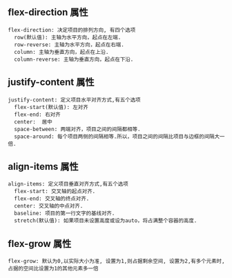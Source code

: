<!-- 主属性 -->
## flex-direction 属性
```
flex-direction: 决定项目的排列方向, 有四个选项
  row(默认值): 主轴为水平方向，起点在左端.
  row-reverse: 主轴为水平方向，起点在右端.
  column: 主轴为垂直方向，起点在上沿.
  column-reverse: 主轴为垂直方向，起点在下沿.
```
## justify-content 属性
```
justify-content: 定义项目水平对齐方式,有五个选项
  flex-start(默认值): 左对齐
  flex-end: 右对齐
  center:  居中
  space-between: 两端对齐，项目之间的间隔都相等.
  space-around: 每个项目两侧的间隔相等.所以，项目之间的间隔比项目与边框的间隔大一倍.
```
##  align-items 属性
```
align-items: 定义项目垂直对齐方式,有五个选项
  flex-start: 交叉轴的起点对齐.
  flex-end: 交叉轴的终点对齐.
  center: 交叉轴的中点对齐.
  baseline: 项目的第一行文字的基线对齐.
  stretch(默认值): 如果项目未设置高度或设为auto，将占满整个容器的高度.
```

<!-- 从属性 -->
## flex-grow 属性
```
flex-grow: 默认为0,以实际大小为准, 设置为1,则占据剩余空间, 设置为2,有多个元素时,占据的空间比设置为1的其他元素多一倍
```

